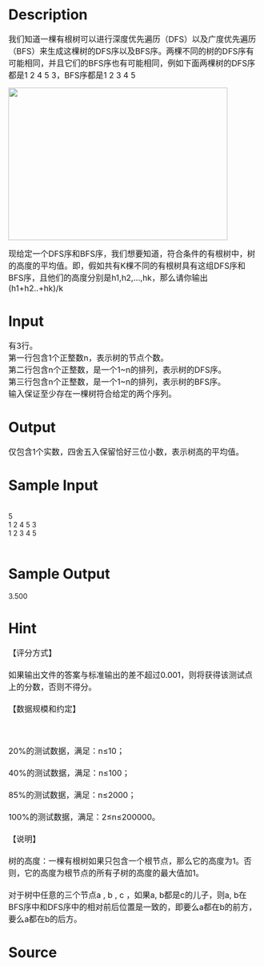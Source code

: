 
# Description

<div class="content"><p><span style="font-size: medium">我们知道一棵有根树可以进行深度优先遍历（DFS）以及广度优先遍历（BFS）来生成这棵树的DFS序以及BFS序。两棵不同的树的DFS序有可能相同，并且它们的BFS序也有可能相同，例如下面两棵树的DFS序都是1 2 4 5 3，BFS序都是1 2 3 4 5</span></p>
<p><span style="font-size: medium"><img height="305" width="438" alt="" src="source/bzoj/3244/img/aHR0cHM6Ly9seWRzeS5jb20vSnVkZ2VPbmxpbmUvdXBsb2FkLzIwMTMwNy9hYS5wbmc=.png"/></span></p>
<p><span style="font-size: medium">现给定一个DFS序和BFS序，我们想要知道，符合条件的有根树中，树的高度的平均值。即，假如共有K棵不同的有根树具有这组DFS序和BFS序，且他们的高度分别是h1,h2,...,hk，那么请你输出<br/>
(h1+h2..+hk)/k </span></p></div>

# Input

<div class="content"><p><span style="font-size: medium">有3行。 <br/>
第一行包含1个正整数n，表示树的节点个数。 <br/>
第二行包含n个正整数，是一个1~n的排列，表示树的DFS序。 <br/>
第三行包含n个正整数，是一个1~n的排列，表示树的BFS序。 <br/>
输入保证至少存在一棵树符合给定的两个序列。 </span></p></div>

# Output

<div class="content"><p><span style="font-size: medium">仅包含1个实数，四舍五入保留恰好三位小数，表示树高的平均值。 </span></p></div>

# Sample Input

<div class="content"><span class="sampledata"><br/>
5 <br/>
1 2 4 5 3 <br/>
1 2 3 4 5<br/>
<br/>
		</span></div>

# Sample Output

<div class="content"><span class="sampledata">3.500</span></div>

# Hint

<div class="content"><p></p><p><span style="font-size: medium">【评分方式】<br/><br/>
如果输出文件的答案与标准输出的差不超过0.001，则将获得该测试点上的分数，否则不得分。<br/><br/>
【数据规模和约定】<br/><br/>
<br/><br/>
20%的测试数据，满足：n≤10；<br/><br/>
40%的测试数据，满足：n≤100；<br/><br/>
85%的测试数据，满足：n≤2000；<br/><br/>
100%的测试数据，满足：2≤n≤200000。<br/><br/>
【说明】<br/><br/>
树的高度：一棵有根树如果只包含一个根节点，那么它的高度为1。否则，它的高度为根节点的所有子树的高度的最大值加1。<br/><br/>
对于树中任意的三个节点a , b , c ，如果a, b都是c的儿子，则a, b在BFS序中和DFS序中的相对前后位置是一致的，即要么a都在b的前方，要么a都在b的后方。</span></p><p></p></div>

# Source

<div class="content"><p><a href="problemset.php?search="></a></p></div>

